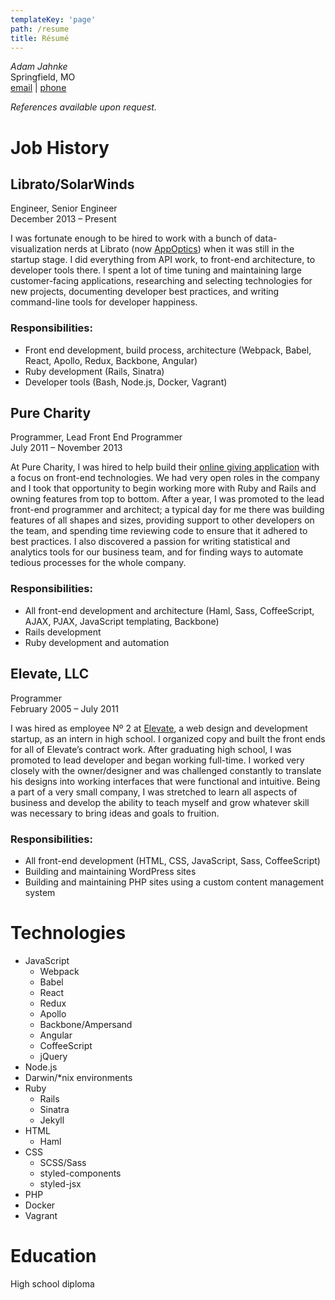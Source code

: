 ```yaml
---
templateKey: 'page'
path: /resume
title: Résumé
---
```


_Adam Jahnke_  
Springfield, MO  
[email](mailto:adamyonk@icloud.com) | [phone](tel:14028179871)

_References available upon request._

# Job History

## Librato/SolarWinds

Engineer, Senior Engineer  
December 2013 – Present

I was fortunate enough to be hired to work with a bunch of data-visualization
nerds at Librato (now [AppOptics](https://appoptics.com)) when it was still in
the startup stage. I did everything from API work, to front-end architecture,
to developer tools there. I spent a lot of time tuning and maintaining large
customer-facing applications, researching and selecting technologies for new
projects, documenting developer best practices, and writing command-line tools
for developer happiness.

### Responsibilities:

* Front end development, build process, architecture (Webpack, Babel, React,
  Apollo, Redux, Backbone, Angular)
* Ruby development (Rails, Sinatra)
* Developer tools (Bash, Node.js, Docker, Vagrant)

## Pure Charity

Programmer, Lead Front End Programmer  
July 2011 – November 2013

At Pure Charity, I was hired to help build their
[online giving application](http://purecharity.com) with a focus on front-end
technologies. We had very open roles in the company and I took that opportunity
to begin working more with Ruby and Rails and owning features from top to
bottom. After a year, I was promoted to the lead front-end programmer and
architect; a typical day for me there was building features of all shapes and
sizes, providing support to other developers on the team, and spending time
reviewing code to ensure that it adhered to best practices. I also discovered a
passion for writing statistical and analytics tools for our business team, and
for finding ways to automate tedious processes for the whole company.

### Responsibilities:

* All front-end development and architecture (Haml, Sass, CoffeeScript, AJAX,
  PJAX, JavaScript templating, Backbone)
* Rails development
* Ruby development and automation

## Elevate, LLC

Programmer  
February 2005 – July 2011

I was hired as employee Nº 2 at [Elevate](http://elevate.co), a web design
and development startup, as an intern in high school. I organized copy and
built the front ends for all of Elevate’s contract work. After graduating high
school, I was promoted to lead developer and began working full-time. I worked
very closely with the owner/designer and was challenged constantly to translate
his designs into working interfaces that were functional and intuitive. Being a
part of a very small company, I was stretched to learn all aspects of business
and develop the ability to teach myself and grow whatever skill was necessary
to bring ideas and goals to fruition.

### Responsibilities:

* All front-end development (HTML, CSS, JavaScript, Sass, CoffeeScript)
* Building and maintaining WordPress sites
* Building and maintaining PHP sites using a custom content management system

# Technologies

* JavaScript
  * Webpack
  * Babel
  * React
  * Redux
  * Apollo
  * Backbone/Ampersand
  * Angular
  * CoffeeScript
  * jQuery
* Node.js
* Darwin/\*nix environments
* Ruby
  * Rails
  * Sinatra
  * Jekyll
* HTML
  * Haml
* CSS
  * SCSS/Sass
  * styled-components
  * styled-jsx
* PHP
* Docker
* Vagrant

# Education

High school diploma

